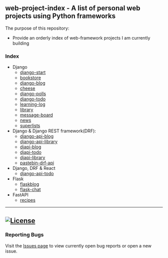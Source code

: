 ## web-project-index - A list of personal web projects using Python frameworks

The purpose of this repository: 

 - Provide an orderly index of web-framework projects I am currently building

### Index
 - Django
     - [django-start](https://github.com/kevinbowen777/django-start)
     - [bookstore](https://github.com/kevinbowen777/bookstore)
     - [django-blog](https://github.com/kevinbowen777/django_blog)
     - [cheese](https://github.com/kevinbowen777/cheese)
     - [django-polls](https://github.com/kevinbowen777/django_polls)
     - [django-todo](https://github.com/kevinbowen777/djangdo)
     - [learning-log](https://github.com/kevinbowen777/learning_log)
     - [library](https://github.com/kevinbowen777/library)
     - [message-board](https://github.com/kevinbowen777/message_board)
     - [news](https://github.com/kevinbowen777/news)
     - [superlists](https://github.com/kevinbowen777/superlists)
 - Django & Django REST framework(DRF):
      - [django-api-blog](https://github.com/kevinbowen777/django_api)
      - [django-api-library](https://github.com/kevinbowen777/django_api-library)
      - [djapi-blog](https://github.com/kevinbowen777/djapi-blog)
      - [djapi-todo](https://github.com/kevinbowen777/djapi-todo)
      - [djapi-library](https://github.com/kevinbowen777/djapi-library)
      - [pastebin-drf-api](https://github.com/kevinbowen777/pastebin-drf-api)
 - Django, DRF & React
      - [django-api-todo](https://github.com/kevinbowen777/django_api-todo)
 - Flask
      - [flaskblog](https://github.com/kevinbowen777/flaskblog)
      - [flask-chat](https://github.com/kevinbowen777/flask_chat)
 - FastAPI
      - [recipes](https://github.com/kevinbowen777/recipes)

---
[![License](https://img.shields.io/badge/license-MIT-green)](https://github.com/kevinbowen777/web-project-index/blob/master/LICENSE)
---
### Reporting Bugs

   Visit the [Issues page](https://github.com/kevinbowen777/web-project-index/issues)
      to view currently open bug reports or open a new issue.
